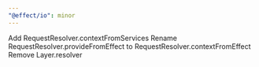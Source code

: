 ```yaml
---
"@effect/io": minor
---
```


Add RequestResolver.contextFromServices
Rename RequestResolver.provideFromEffect to RequestResolver.contextFromEffect
Remove Layer.resolver
